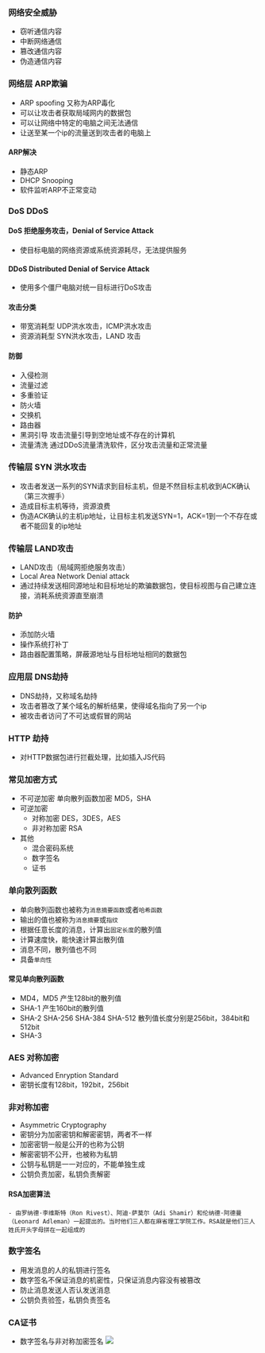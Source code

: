 ### 网络安全威胁
- 窃听通信内容
- 中断网络通信
- 篡改通信内容
- 伪造通信内容

### 网络层 ARP欺骗
- ARP spoofing 又称为ARP毒化
- 可以让攻击者获取局域网内的数据包
- 可以让网络中特定的电脑之间无法通信
- 让送至某一个ip的流量送到攻击者的电脑上

#### ARP解决
- 静态ARP
- DHCP Snooping
- 软件监听ARP不正常变动

### DoS DDoS
#### DoS 拒绝服务攻击，Denial of Service Attack
- 使目标电脑的网络资源或系统资源耗尽，无法提供服务

#### DDoS Distributed Denial of Service Attack
- 使用多个僵尸电脑对统一目标进行DoS攻击

#### 攻击分类
- 带宽消耗型 UDP洪水攻击，ICMP洪水攻击
- 资源消耗型 SYN洪水攻击，LAND 攻击

#### 防御
- 入侵检测
- 流量过滤
- 多重验证
- 防火墙
- 交换机
- 路由器
- 黑洞引导 攻击流量引导到空地址或不存在的计算机
- 流量清洗 通过DDoS流量清洗软件，区分攻击流量和正常流量

### 传输层 SYN 洪水攻击
- 攻击者发送一系列的SYN请求到目标主机，但是不然目标主机收到ACK确认（第三次握手）
- 造成目标主机等待，资源浪费
- 伪造ACK确认的主机ip地址，让目标主机发送SYN=1，ACK=1到一个不存在或者不能回复的ip地址

### 传输层 LAND攻击
- LAND攻击（局域网拒绝服务攻击）
- Local Area Network Denial attack
- 通过持续发送相同源地址和目标地址的欺骗数据包，使目标视图与自己建立连接，消耗系统资源直至崩溃

#### 防护
- 添加防火墙
- 操作系统打补丁
- 路由器配置策略，屏蔽源地址与目标地址相同的数据包


### 应用层 DNS劫持
- DNS劫持，又称域名劫持
- 攻击者篡改了某个域名的解析结果，使得域名指向了另一个ip
- 被攻击者访问了不可达或假冒的网站

### HTTP 劫持
- 对HTTP数据包进行拦截处理，比如插入JS代码

### 常见加密方式
- 不可逆加密 单向散列函数加密 MD5，SHA
- 可逆加密
    - 对称加密 DES，3DES，AES
    - 非对称加密 RSA
- 其他
    - 混合密码系统
    - 数字签名
    - 证书


### 单向散列函数
- 单向散列函数也被称为`消息摘要函数`或者`哈希函数`
- 输出的值也被称为`消息摘要`或`指纹`
- 根据任意长度的消息，计算出`固定长度`的散列值
- 计算速度快，能快速计算出散列值
- 消息不同，散列值也不同
- 具备`单向性`

#### 常见单向散列函数
- MD4，MD5 产生128bit的散列值
- SHA-1 产生160bit的散列值
- SHA-2 SHA-256 SHA-384 SHA-512 散列值长度分别是256bit，384bit和512bit
- SHA-3

### AES 对称加密
- Advanced Enryption Standard
- 密钥长度有128bit，192bit，256bit

### 非对称加密
- Asymmetric Cryptography
- 密钥分为加密密钥和解密密钥，两者不一样
- 加密密钥一般是公开的也称为公钥
- 解密密钥不公开，也被称为私钥
- 公钥与私钥是一一对应的，不能单独生成
- 公钥负责加密，私钥负责解密

#### RSA加密算法
    - 由罗纳德·李维斯特（Ron Rivest）、阿迪·萨莫尔（Adi Shamir）和伦纳德·阿德曼（Leonard Adleman）一起提出的。当时他们三人都在麻省理工学院工作。RSA就是他们三人姓氏开头字母拼在一起组成的


### 数字签名
- 用发消息的人的私钥进行签名
- 数字签名不保证消息的机密性，只保证消息内容没有被篡改
- 防止消息发送人否认发送消息
- 公钥负责验签，私钥负责签名

### CA证书
- 数字签名与非对称加密签名
![](http://image.heysq.com/wiki/http/ca_1.png)


